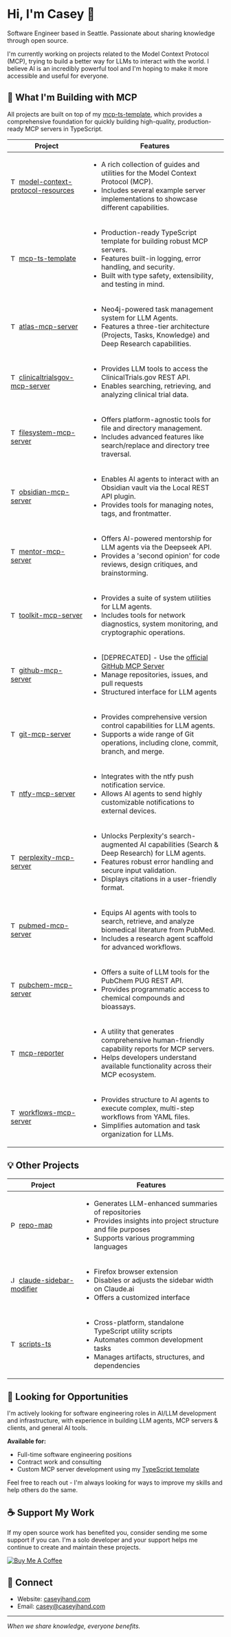 # Hi, I'm Casey 👋

Software Engineer based in Seattle. Passionate about sharing knowledge through open source.

I'm currently working on projects related to the Model Context Protocol (MCP), trying to build a better way for LLMs to interact with the world. I believe AI is an incredibly powerful tool and I'm hoping to make it more accessible and useful for everyone.

## 🚀 What I'm Building with MCP

All projects are built on top of my [mcp-ts-template](https://github.com/cyanheads/mcp-ts-template), which provides a comprehensive foundation for quickly building high-quality, production-ready MCP servers in TypeScript.

| Project                                                                                                                                                                                                         | Features                                                                                                                                                                                                                                                           |
| --------------------------------------------------------------------------------------------------------------------------------------------------------------------------------------------------------------- | ------------------------------------------------------------------------------------------------------------------------------------------------------------------------------------------------------------------------------------------------------------------ |
| <img src="https://img.shields.io/badge/-007ACC?logo=typescript&logoColor=white" alt="TypeScript" height="15"> [model-context-protocol-resources](https://github.com/cyanheads/model-context-protocol-resources) | <ul><li>A rich collection of guides and utilities for the Model Context Protocol (MCP).</li><li>Includes several example server implementations to showcase different capabilities.</li></ul>                                                                      |
| <img src="https://img.shields.io/badge/-007ACC?logo=typescript&logoColor=white" alt="TypeScript" height="15"> [mcp-ts-template](https://github.com/cyanheads/mcp-ts-template)                                   | <ul><li>Production-ready TypeScript template for building robust MCP servers.</li><li>Features built-in logging, error handling, and security.</li><li> Built with type safety, extensibility, and testing in mind.</li></ul>                                      |
| <img src="https://img.shields.io/badge/-007ACC?logo=typescript&logoColor=white" alt="TypeScript" height="15"> [atlas-mcp-server](https://github.com/cyanheads/atlas-mcp-server)                                 | <ul><li>Neo4j-powered task management system for LLM Agents.</li><li>Features a three-tier architecture (Projects, Tasks, Knowledge) and Deep Research capabilities.</li></ul>                                                                                     |
| <img src="https://img.shields.io/badge/-007ACC?logo=typescript&logoColor=white" alt="TypeScript" height="15"> [clinicaltrialsgov-mcp-server](https://github.com/cyanheads/clinicaltrialsgov-mcp-server)         | <ul><li>Provides LLM tools to access the ClinicalTrials.gov REST API.</li><li>Enables searching, retrieving, and analyzing clinical trial data.</li></ul>                                                                                                          |
| <img src="https://img.shields.io/badge/-007ACC?logo=typescript&logoColor=white" alt="TypeScript" height="15"> [filesystem-mcp-server](https://github.com/cyanheads/filesystem-mcp-server)                       | <ul><li>Offers platform-agnostic tools for file and directory management.</li><li>Includes advanced features like search/replace and directory tree traversal.</li></ul>                                                                                           |
| <img src="https://img.shields.io/badge/-007ACC?logo=typescript&logoColor=white" alt="TypeScript" height="15"> [obsidian-mcp-server](https://github.com/cyanheads/obsidian-mcp-server)                           | <ul><li>Enables AI agents to interact with an Obsidian vault via the Local REST API plugin.</li><li>Provides tools for managing notes, tags, and frontmatter.</li></ul>                                                                                            |
| <img src="https://img.shields.io/badge/-007ACC?logo=typescript&logoColor=white" alt="TypeScript" height="15"> [mentor-mcp-server](https://github.com/cyanheads/mentor-mcp-server)                               | <ul><li>Offers AI-powered mentorship for LLM agents via the Deepseek API.</li><li>Provides a 'second opinion' for code reviews, design critiques, and brainstorming.</li></ul>                                                                                     |
| <img src="https://img.shields.io/badge/-007ACC?logo=typescript&logoColor=white" alt="TypeScript" height="15"> [toolkit-mcp-server](https://github.com/cyanheads/toolkit-mcp-server)                             | <ul><li>Provides a suite of system utilities for LLM agents.</li><li>Includes tools for network diagnostics, system monitoring, and cryptographic operations.</li></ul>                                                                                            |
| <img src="https://img.shields.io/badge/-007ACC?logo=typescript&logoColor=white" alt="TypeScript" height="15"> [github-mcp-server](https://github.com/cyanheads/github-mcp-server)                               | <ul><li>[DEPRECATED] - Use the [official GitHub MCP Server](https://github.com/github/github-mcp-server?tab=readme-ov-file#remote-github-mcp-server)</li><li> Manage repositories, issues, and pull requests</li><li>Structured interface for LLM agents</li></ul> |
| <img src="https://img.shields.io/badge/-007ACC?logo=typescript&logoColor=white" alt="TypeScript" height="15"> [git-mcp-server](https://github.com/cyanheads/git-mcp-server)                                     | <ul><li>Provides comprehensive version control capabilities for LLM agents.</li><li>Supports a wide range of Git operations, including clone, commit, branch, and merge.</li></ul>                                                                                 |
| <img src="https://img.shields.io/badge/-007ACC?logo=typescript&logoColor=white" alt="TypeScript" height="15"> [ntfy-mcp-server](https://github.com/cyanheads/ntfy-mcp-server)                                   | <ul><li>Integrates with the ntfy push notification service.</li><li>Allows AI agents to send highly customizable notifications to external devices.</li></ul>                                                                                                      |
| <img src="https://img.shields.io/badge/-007ACC?logo=typescript&logoColor=white" alt="TypeScript" height="15"> [perplexity-mcp-server](https://github.com/cyanheads/perplexity-mcp-server)                       | <ul><li>Unlocks Perplexity's search-augmented AI capabilities (Search & Deep Research) for LLM agents.</li><li>Features robust error handling and secure input validation.</li><li>Displays citations in a user-friendly format.</li></ul>                         |
| <img src="https://img.shields.io/badge/-007ACC?logo=typescript&logoColor=white" alt="TypeScript" height="15"> [pubmed-mcp-server](https://github.com/cyanheads/pubmed-mcp-server)                               | <ul><li>Equips AI agents with tools to search, retrieve, and analyze biomedical literature from PubMed.</li><li>Includes a research agent scaffold for advanced workflows.</li></ul>                                                                               |
| <img src="https://img.shields.io/badge/-007ACC?logo=typescript&logoColor=white" alt="TypeScript" height="15"> [pubchem-mcp-server](https://github.com/cyanheads/pubchem-mcp-server)                             | <ul><li>Offers a suite of LLM tools for the PubChem PUG REST API.</li><li>Provides programmatic access to chemical compounds and bioassays.</li></ul>                                                                                                              |
| <img src="https://img.shields.io/badge/-007ACC?logo=typescript&logoColor=white" alt="TypeScript" height="15"> [mcp-reporter](https://github.com/cyanheads/mcp-reporter)                                         | <ul><li>A utility that generates comprehensive human-friendly capability reports for MCP servers.</li><li>Helps developers understand available functionality across their MCP ecosystem.</li></ul>                                                                |
| <img src="https://img.shields.io/badge/-007ACC?logo=typescript&logoColor=white" alt="TypeScript" height="15"> [workflows-mcp-server](https://github.com/cyanheads/workflows-mcp-server)                         | <ul><li>Provides structure to AI agents to execute complex, multi-step workflows from YAML files.</li><li>Simplifies automation and task organization for LLMs.</li></ul>                                                                                          |

## 💡 Other Projects

| Project                                                                                                                                                                                       | Features                                                                                                                                                                             |
| --------------------------------------------------------------------------------------------------------------------------------------------------------------------------------------------- | ------------------------------------------------------------------------------------------------------------------------------------------------------------------------------------ |
| <img src="https://img.shields.io/badge/-3776AB?logo=python&logoColor=white" alt="Python" height="15"> [repo-map](https://github.com/cyanheads/repo-map)                                       | <ul><li>Generates LLM-enhanced summaries of repositories</li><li>Provides insights into project structure and file purposes</li><li>Supports various programming languages</li></ul> |
| <img src="https://img.shields.io/badge/-F7DF1E?logo=javascript&logoColor=black" alt="JavaScript" height="15"> [claude-sidebar-modifier](https://github.com/cyanheads/claude-sidebar-modifier) | <ul><li>Firefox browser extension</li><li>Disables or adjusts the sidebar width on Claude.ai</li><li>Offers a customized interface</li></ul>                                         |
| <img src="https://img.shields.io/badge/-007ACC?logo=typescript&logoColor=white" alt="TypeScript" height="15"> [scripts-ts](https://github.com/cyanheads/scripts-ts)                           | <ul><li>Cross-platform, standalone TypeScript utility scripts</li><li>Automates common development tasks</li><li>Manages artifacts, structures, and dependencies</li></ul>           |

## 💼 Looking for Opportunities

I'm actively looking for software engineering roles in AI/LLM development and infrastructure, with experience in building LLM agents, MCP servers & clients, and general AI tools.

**Available for:**

- Full-time software engineering positions
- Contract work and consulting
- Custom MCP server development using my [TypeScript template](https://github.com/cyanheads/mcp-ts-template)

Feel free to reach out - I'm always looking for ways to improve my skills and help others do the same.

## ☕ Support My Work

If my open source work has benefited you, consider sending me some support if you can. I'm a solo developer and your support helps me continue to create and maintain these projects.

[![Buy Me A Coffee](https://www.buymeacoffee.com/assets/img/custom_images/orange_img.png)](https://buymeacoffee.com/cyanheads)

## 🔗 Connect

- Website: [caseyjhand.com](https://caseyjhand.com)
- Email: [casey@caseyjhand.com](mailto:casey@caseyjhand.com)

---

_When we share knowledge, everyone benefits._
